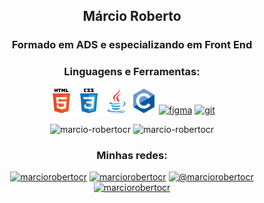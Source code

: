 <section align="center">
  <h1>Márcio Roberto</h1>
  <h3>Formado em <strong>ADS</strong> e especializando em <strong>Front End</strong></h3>

  <h3>Linguagens e Ferramentas:</h3>
  <p>
      <a href="https://www.w3.org/html/" target="_blank" rel="noreferrer"> <img src="https://raw.githubusercontent.com/devicons/devicon/master/icons/html5/html5-original-wordmark.svg" alt="html5" width="40" height="40"/></a>
      <a href="https://www.w3schools.com/css/" target="_blank"       rel="noreferrer"> <img src="https://raw.githubusercontent.com/devicons/devicon/master/icons/css3/css3-original-wordmark.svg" alt="css3" width="40" height="40"/></a>
      <a href="https://www.java.com" target="_blank" rel="noreferrer"> <img src="https://raw.githubusercontent.com/devicons/devicon/master/icons/java/java-original.svg" alt="java" width="40" height="40"/></a>
      <a href="https://www.cprogramming.com/" target="_blank" rel="noreferrer"> <img src="https://raw.githubusercontent.com/devicons/devicon/master/icons/c/c-original.svg" alt="c" width="40" height="40"/></a> 
      <a href="https://www.figma.com/" target="_blank" rel="noreferrer"> <img src="https://www.vectorlogo.zone/logos/figma/figma-icon.svg" alt="figma" width="40" height="40"/></a>
      <a href="https://git-scm.com/" target="_blank" rel="noreferrer"> <img src="https://www.vectorlogo.zone/logos/git-scm/git-scm-icon.svg" alt="git" width="40" height="40"/></a>
   </p>

  <div>
    <p><img src="https://github-readme-stats.vercel.app/api?username=marcio-robertocr&show_icons=true&locale=en"alt="marcio-robertocr" height="100" width="700"> 
    <img src="https://github-readme-stats.vercel.app/api/top-langs?username=marcio-robertocr&show_icons=true&locale=en&layout=compact" alt="marcio-robertocr"height="100" width="700">
    </p>
  </div>
  

  <h3>Minhas redes:</h3>
    <p>
      <a href="https://linkedin.com/in/marciorobertocr" target="blank"><img src="https://raw.githubusercontent.com/rahuldkjain/github-profile-readme-generator/master/src/images/icons/Social/linked-in-alt.svg" alt="marciorobertocr" height="30" width="40"/></a>
      <a href="https://fb.com/marciorobertocr" target="blank"><img src="https://raw.githubusercontent.com/rahuldkjain/github-profile-readme-generator/master/src/images/icons/Social/facebook.svg" alt="marciorobertocr" height="30" width="40" /></a>
      <a href="https://instagram.com/marciorobertocr" target="blank"><img src="https://raw.githubusercontent.com/rahuldkjain/github-profile-readme-generator/master/src/images/icons/Social/instagram.svg" alt="@marciorobertocr" height="30" width="40" /></a>
      <a href="https://discord.gg/marciorobertocr" target="blank"><img src="https://raw.githubusercontent.com/rahuldkjain/github-profile-readme-generator/master/src/images/icons/Social/discord.svg" alt="marciorobertocr" height="30" width="40" /></a>
    </p>
</section>
